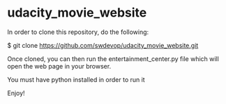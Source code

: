 # udacity_movie_website

In order to clone this repository, do the following:

$ git clone https://github.com/swdevop/udacity_movie_website.git

Once cloned, you can then run the entertainment_center.py file which will open the web page
in your browser.

You must have python installed in order to run it

Enjoy!
